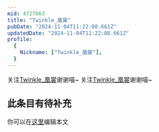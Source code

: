 ```yaml
---
mid: 4727663
title: "Twinkle_凰裳"
pubDate: "2024-11-04T11:22:08.661Z"
updatedDate: "2024-11-04T11:22:08.661Z"
profile:
  {
    Nickname: ["Twinkle_凰裳"],
  }
---
```


关注[Twinkle_凰裳](https://space.bilibili.com/4727663)谢谢喵~ 关注[Twinkle_凰裳](https://space.bilibili.com/4727663)谢谢喵~

## 此条目有待补充
你可以在[这里](https://github.com/Yuhanawa/VTuber.ICU-Content/edit/master/v/Twinkle_凰裳/index.md)编辑本文
